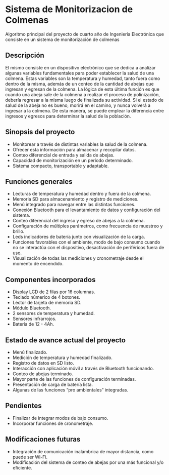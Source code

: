 # Sistema de Monitorizacion de Colmenas
Algoritmo principal del proyecto de cuarto año de Ingeniería Electrónica que consiste en un sistema de monitorización de colmenas

## Descripción
  El mismo consiste en un dispositivo electrónico que se dedica a analizar algunas variables fundamentales para poder establecer la salud de una colmena. Estas variables son la temperatura y humedad, tanto fuera como dentro de la misma, además de un conteo de la cantidad de abejas que ingresan y egresan de la colmena.
  La lógica de esta última función es que cuando una abeja sale de la colmena a realizar el proceso de polinización, debería regresar a la misma luego de finalizada su actividad. Si el estado de salud de la abeja no es bueno, morirá en el camino, y nunca volverá a ingresar a la colmena. De esta manera, se puede emplear la diferencia entre ingresos y egresos para determinar la salud de la población.
  
## Sinopsis del proyecto
 - Monitorear a través de distintas variables la salud de la colmena.
 - Ofrecer esta información para almacenar y recopilar datos.
 - Conteo diferencial de entrada y salida de abejas.
 - Capacidad de monitorización en un período determinado.
 - Sistema compacto, transportable y adaptable.
  
## Funciones generales
 - Lecturas de temperatura y humedad dentro y fuera de la colmena.
 - Memoria SD para almacenamiento y registro de mediciones.
 - Menú integrado para navegar entre las distintas funciones.
 - Conexión Bluetooth para el levantamiento de datos y configuración del sistema.
 - Conteo diferencial del ingreso y egreso de abejas a la colmena.
 - Configuración de múltiples parámetros, como frecuencia de muestreo y brillo.
 - Leds indicadores de batería junto con visualización de la carga.
 - Funciones favorables con el ambiente, modo de bajo consumo cuando no se interactúa con el dispositivo, desactivación de periféricos fuera de uso.
 - Visualización de todas las mediciones y cronometraje desde el momento de encendido.
 
## Componentes incorporados
 - Display LCD de 2 filas por 16 columnas.
 - Teclado númerico de 4 botones.
 - Lector de tarjeta de memoria SD.
 - Módulo Bluetooth.
 - 2 sensores de temperatura y humedad.
 - Sensores infrarrojos.
 - Batería de 12 - 4Ah.
 
## Estado de avance actual del proyecto
 - Menú finalizado.
 - Medición de temperatura y humedad finalizado.
 - Registro de datos en SD listo.
 - Interacción con aplicación móvil a través de Bluetooth funcionando.
 - Conteo de abejas terminado.
 - Mayor parte de las funciones de configuración terminadas.
 - Presentación de carga de batería lista.
 - Algunas de las funciones “pro ambientales” integradas.

## Pendientes
 - Finalizar de integrar modos de bajo consumo.
 - Incorporar funciones de cronometraje.
 
## Modificaciones futuras
 - Integración de comunicación inalámbrica de mayor distancia, como puede ser Wi-Fi.
 - Modificación del sistema de conteo de abejas por una más funcional y/o eficiente.
